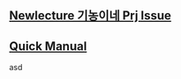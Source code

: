 ## [Newlecture 기농이네 Prj Issue](</기농이네 prj/Newlecture 기농이네 Prj Issue.md>)

## [Quick Manual](<Quick Manual/Quick Manual.md>)



asd
